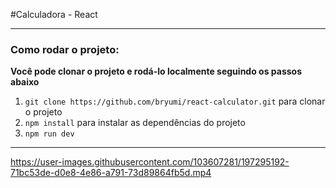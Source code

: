 #Calculadora - React
<hr>

### Como rodar o projeto:

**Você pode clonar o projeto e rodá-lo localmente seguindo os passos abaixo**

1. `git clone https://github.com/bryumi/react-calculator.git` para clonar o projeto
2. `npm install` para instalar as dependências do projeto
3. `npm run dev`

<hr>



https://user-images.githubusercontent.com/103607281/197295192-71bc53de-d0e8-4e86-a791-73d89864fb5d.mp4

